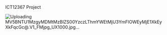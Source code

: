 ICT12367 Project

![Uploading MV5BNTU1MzgyMDMtMzBlZS00YzczLThmYWEtMjU3YmFlOWEyMjE1XkEyXkFqcGc@._V1_FMjpg_UX1000_.jpg…]()

